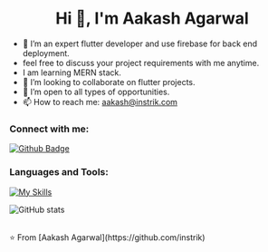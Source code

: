  <h1 align="center">Hi 👋, I'm Aakash Agarwal</h1>

- 🔭 I’m an expert flutter developer and use firebase for back end deployment.
- feel free to discuss your project requirements with me anytime.
- I am learning MERN stack.
- 👯 I’m looking to collaborate on flutter projects.
- 🤔 I’m open to all types of opportunities.
- 📫 How to reach me: aakash@instrik.com

### Connect with me:
<div id="badges">
  <a href="https://github.com/instrik">
    <img src="https://img.shields.io/badge/Github-white?style=for-the-badge&logo=Github&logoColor=black" alt="Github Badge"/>
  </a>
  </a>
</div>

### Languages and Tools:
[![My Skills](https://skillicons.dev/icons?i=flutter,dart,firebase,github,figma&perline=5)](https://skillicons.dev)

![GitHub stats](https://github-readme-stats.vercel.app/api?username=Aakash&show_icons=true&theme=dark)


<br>
⭐️ From [Aakash Agarwal](https://github.com/instrik)
